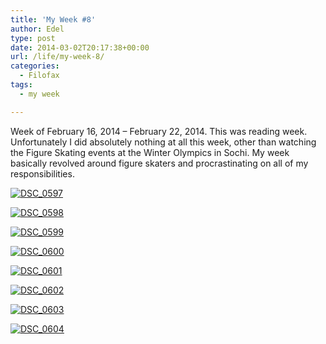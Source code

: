 ```yaml
---
title: 'My Week #8'
author: Edel
type: post
date: 2014-03-02T20:17:38+00:00
url: /life/my-week-8/
categories:
  - Filofax
tags:
  - my week

---
```

Week of February 16, 2014 &#8211; February 22, 2014. This was reading week. Unfortunately I did absolutely nothing at all this week, other than watching the Figure Skating events at the Winter Olympics in Sochi. My week basically revolved around figure skaters and procrastinating on all of my responsibilities.

[<img src="http://scattered.me/wp-content/uploads/2014/03/DSC_0597-1024x678.jpg" alt="DSC_0597" class="img-responsive" />][1]

[<img src="http://scattered.me/wp-content/uploads/2014/03/DSC_0598-1024x678.jpg" alt="DSC_0598" class="img-responsive" />][2]

[<img src="http://scattered.me/wp-content/uploads/2014/03/DSC_0599-1024x678.jpg" alt="DSC_0599" class="img-responsive" />][3]

[<img src="http://scattered.me/wp-content/uploads/2014/03/DSC_0600-1024x678.jpg" alt="DSC_0600" class="img-responsive" />][4]

[<img src="http://scattered.me/wp-content/uploads/2014/03/DSC_0601-1024x678.jpg" alt="DSC_0601" class="img-responsive" />][5]

[<img src="http://scattered.me/wp-content/uploads/2014/03/DSC_0602-1024x678.jpg" alt="DSC_0602" class="img-responsive" />][6]

[<img src="http://scattered.me/wp-content/uploads/2014/03/DSC_0603-1024x678.jpg" alt="DSC_0603" class="img-responsive" />][7]

[<img src="http://scattered.me/wp-content/uploads/2014/03/DSC_0604-1024x678.jpg" alt="DSC_0604" class="img-responsive" />][8]




 [1]: http://scattered.me/wp-content/uploads/2014/03/DSC_0597.jpg
 [2]: http://scattered.me/wp-content/uploads/2014/03/DSC_0598.jpg
 [3]: http://scattered.me/wp-content/uploads/2014/03/DSC_0599.jpg
 [4]: http://scattered.me/wp-content/uploads/2014/03/DSC_0600.jpg
 [5]: http://scattered.me/wp-content/uploads/2014/03/DSC_0601.jpg
 [6]: http://scattered.me/wp-content/uploads/2014/03/DSC_0602.jpg
 [7]: http://scattered.me/wp-content/uploads/2014/03/DSC_0603.jpg
 [8]: http://scattered.me/wp-content/uploads/2014/03/DSC_0604.jpg